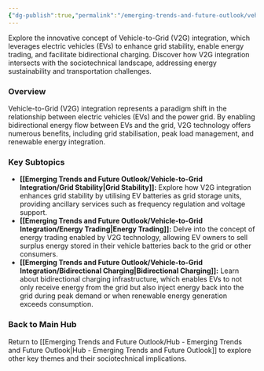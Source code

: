 ```yaml
---
{"dg-publish":true,"permalink":"/emerging-trends-and-future-outlook/vehicle-to-grid-integration/vehicle-to-grid-integration/"}
---
```


Explore the innovative concept of Vehicle-to-Grid (V2G) integration, which leverages electric vehicles (EVs) to enhance grid stability, enable energy trading, and facilitate bidirectional charging. Discover how V2G integration intersects with the sociotechnical landscape, addressing energy sustainability and transportation challenges.

### Overview

Vehicle-to-Grid (V2G) integration represents a paradigm shift in the relationship between electric vehicles (EVs) and the power grid. By enabling bidirectional energy flow between EVs and the grid, V2G technology offers numerous benefits, including grid stabilisation, peak load management, and renewable energy integration.

### Key Subtopics

- **[[Emerging Trends and Future Outlook/Vehicle-to-Grid Integration/Grid Stability\|Grid Stability]]:** Explore how V2G integration enhances grid stability by utilising EV batteries as grid storage units, providing ancillary services such as frequency regulation and voltage support.
- **[[Emerging Trends and Future Outlook/Vehicle-to-Grid Integration/Energy Trading\|Energy Trading]]:** Delve into the concept of energy trading enabled by V2G technology, allowing EV owners to sell surplus energy stored in their vehicle batteries back to the grid or other consumers.
- **[[Emerging Trends and Future Outlook/Vehicle-to-Grid Integration/Bidirectional Charging\|Bidirectional Charging]]:** Learn about bidirectional charging infrastructure, which enables EVs to not only receive energy from the grid but also inject energy back into the grid during peak demand or when renewable energy generation exceeds consumption.

### Back to Main Hub

Return to [[Emerging Trends and Future Outlook/Hub - Emerging Trends and Future Outlook\|Hub - Emerging Trends and Future Outlook]] to explore other key themes and their sociotechnical implications. 


